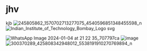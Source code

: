 # jhv
kjb
![245805862_1570702713277075_4540596851348455598_n](https://github.com/rivuff/jhv/assets/74763144/a2466a9b-9466-4d77-bfb4-c56c1f62ef26)![Indian_Institute_of_Technology_Bombay_Logo svg](https://github.com/rivuff/jhv/assets/74763144/5c698424-f889-492e-a814-63664f633f51)

![WhatsApp Image 2024-01-04 at 21 22 35_707797ca](https://github.com/rivuff/jhv/assets/74763144/0698d7de-bdd4-4520-87d4-1c2a8dfe5e9a)
![image](https://github.com/rivuff/jhv/assets/74763144/37f4aa0c-a3eb-4b97-b088-dd80b002a979)
![300370289_425808342948012_5538191910270769894_n](https://github.com/rivuff/jhv/assets/74763144/e3e5fa16-1049-47e8-9c14-d27293d529c3)
